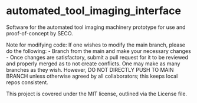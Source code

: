 # automated_tool_imaging_interface
Software for the automated tool imaging machinery prototype for use and proof-of-concept by SECO.

Note for modifying code:
If one wishes to modify the main branch, please do the following:
	- Branch from the main and make your necessary changes
	- Once changes are satisfactory, submit a pull request for it to be reviewed and properly merged as to not create conflicts.
One may make as many branches as they wish. However, DO NOT DIRECTLY PUSH TO MAIN BRANCH unless otherwise agreed by all collaborators; this keeps local repos consistent.

This project is covered under the MIT license, outlined via the License file. 
